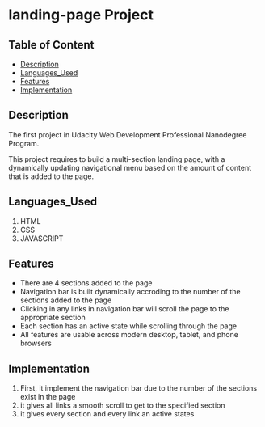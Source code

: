 # landing-page Project

## Table of Content
- [Description](#Description)
- [Languages_Used](#Languages_Used)
- [Features](#Features)
- [Implementation](#Implementation)

## Description
The first project in Udacity Web Development Professional Nanodegree Program.

This project requires to build a multi-section landing page, with a dynamically updating navigational menu based on the amount of content that is added to the page.

## Languages_Used
1. HTML
2. CSS
3. JAVASCRIPT

## Features
- There are 4 sections added to the page
- Navigation bar is built dynamically accroding to the number of the sections added to the page
- Clicking in any links in navigation bar will scroll the page to the appropriate section
- Each section has an active state while scrolling through the page
- All features are usable across modern desktop, tablet, and phone browsers

## Implementation
1. First, it implement the navigation bar due to the number of the sections exist in the page
2. it gives all links a smooth scroll to get to the specified section 
3. it gives every section and every link an active states   
 
